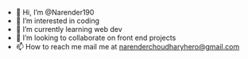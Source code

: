 - 👋 Hi, I’m @Narender190
- 👀 I’m interested in coding
- 🌱 I’m currently learning web dev
- 💞️ I’m looking to collaborate on front end projects
- 📫 How to reach me mail me at narenderchoudharyhero@gmail.com

<!---
Narender190/Narender190 is a ✨ special ✨ repository because its `README.md` (this file) appears on your GitHub profile.
You can click the Preview link to take a look at your changes.
--->
